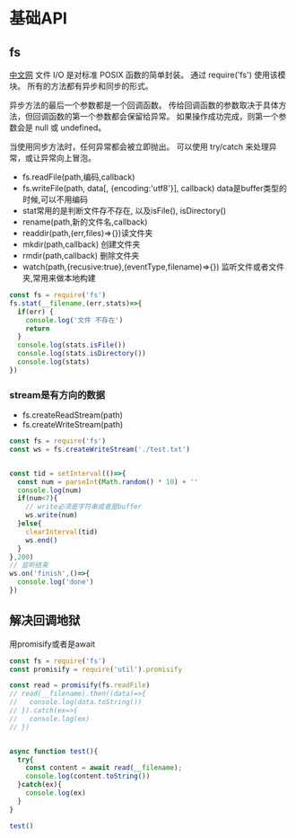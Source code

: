 # 基础API

## fs
[中文网](http://nodejs.cn/api/fs.html)
文件 I/O 是对标准 POSIX 函数的简单封装。 通过 require('fs') 使用该模块。 所有的方法都有异步和同步的形式。

异步方法的最后一个参数都是一个回调函数。 传给回调函数的参数取决于具体方法，但回调函数的第一个参数都会保留给异常。 如果操作成功完成，则第一个参数会是 null 或 undefined。

当使用同步方法时，任何异常都会被立即抛出。 可以使用 try/catch 来处理异常，或让异常向上冒泡。

* fs.readFile(path,编码,callback)
* fs.writeFile(path, data[, {encoding:'utf8'}], callback) data是buffer类型的时候,可以不用编码
* stat常用的是判断文件存不存在, 以及isFile(), isDirectory()
* rename(path,新的文件名,callback) 
* readdir(path,(err,files)=>{})读文件夹
* mkdir(path,callback) 创建文件夹
* rmdir(path,callback) 删除文件夹
* watch(path,{recusive:true},(eventType,filename)=>{}) 监听文件或者文件夹,常用来做本地构建

```js
const fs = require('fs')
fs.stat(__filename,(err,stats)=>{
  if(err) {
    console.log('文件 不存在')
    return
  }
  console.log(stats.isFile())
  console.log(stats.isDirectory())
  console.log(stats)
})


```


### stream是有方向的数据

* fs.createReadStream(path)
* fs.createWriteStream(path)
```js
const fs = require('fs')
const ws = fs.createWriteStream('./test.txt')


const tid = setInterval(()=>{
  const num = parseInt(Math.random() * 10) + ''
  console.log(num)
  if(num<7){
    // write必须是字符串或者是buffer
    ws.write(num)
  }else{
    clearInterval(tid)
    ws.end()
  }
},200)
// 监听结束
ws.on('finish',()=>{
  console.log('done')
})
```

## 解决回调地狱
用promisify或者是await
```js
const fs = require('fs')
const promisify = require('util').promisify

const read = promisify(fs.readFile)
// read(__filename).then((data)=>{
//   console.log(data.toString())
// }).catch(ex=>{
//   console.log(ex)
// })


async function test(){
  try{
    const content = await read(__filename);
    console.log(content.toString())
  }catch(ex){
    console.log(ex)
  }
}

test()
```
